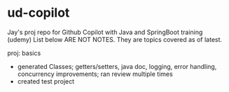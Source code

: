 # ud-copilot
Jay's proj repo for Github Copilot with Java and SpringBoot training (udemy)
List below ARE NOT NOTES. They are topics covered as of latest.

proj: basics
- generated Classes; getters/setters, java doc, logging, error handling, concurrency improvements; ran review multiple times
- created test project
